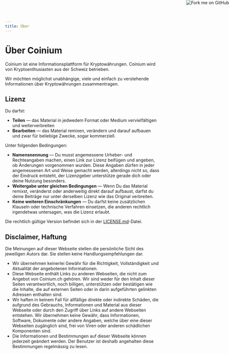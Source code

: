 ```yaml
---
title: Über
---
```


<a rel="nofollow" href="https://github.com/CoiniumCH/coinium"><img class="d-none d-md-block" style="position: absolute; top: 0; right: 0; border: 0;" src="https://camo.githubusercontent.com/e7bbb0521b397edbd5fe43e7f760759336b5e05f/68747470733a2f2f73332e616d617a6f6e6177732e636f6d2f6769746875622f726962626f6e732f666f726b6d655f72696768745f677265656e5f3030373230302e706e67" alt="Fork me on GitHub" data-canonical-src="https://s3.amazonaws.com/github/ribbons/forkme_right_green_007200.png"></a>

# Über Coinium

Coinium ist eine Informationsplattform für Kryptowährungen. Coinium wird von Kryptoenthusiasten aus der Schweiz betrieben.

Wir möchten möglichst unabhängige, viele und einfach zu verstehende Informationen über Kryptowährungen zusammentragen.

## Lizenz

Du darfst:
 * **Teilen** — das Material in jedwedem Format oder Medium vervielfältigen und weiterverbreiten
 * **Bearbeiten** — das Material remixen, verändern und darauf aufbauen und zwar für beliebige Zwecke, sogar kommerziell.
 
Unter folgenden Bedingungen:
 * **Namensnennung** — Du musst angemessene Urheber- und Rechteangaben machen, einen Link zur Lizenz beifügen und angeben, ob Änderungen vorgenommen wurden. Diese Angaben dürfen in jeder angemessenen Art und Weise gemacht werden, allerdings nicht so, dass der Eindruck entsteht, der Lizenzgeber unterstütze gerade dich oder deine Nutzung besonders.
 * **Weitergabe unter gleichen Bedingungen** — Wenn Du das Material remixst, veränderst oder anderweitig direkt darauf aufbaust, darfst du deine Beiträge nur unter derselben Lizenz wie das Original verbreiten.
 * **Keine weiteren Einschränkungen** — Du darfst keine zusätzlichen Klauseln oder technische Verfahren einsetzen, die anderen rechtlich irgendetwas untersagen, was die Lizenz erlaubt.
 
Die rechtlich gültige Version befindet sich in der [LICENSE.md](https://github.com/CoiniumCH/coinium/blob/master/LICENSE.md)-Datei.

## Disclaimer, Haftung

Die Meinungen auf dieser Webseite stellen die persönliche Sicht des jeweiligen Autors dar. Sie stellen keine Handlungsempfehlungen dar.

 * Wir übernehmen keinerlei Gewähr für die Richtigkeit, Vollständigkeit und Aktualität der angebotenen Informationen.
 * Diese Webseite enthält Links zu anderen Webseiten, die nicht zum Angebot von Coinium.ch gehören. Wir sind weder für den Inhalt dieser Seiten verantwortlich, noch billigen, unterstützen oder bestätigen wie die Inhalte, die auf externen Seiten oder in darin aufgeführten gelinkten Adressen enthalten sind.
 * Wir haften in keinem Fall für allfällige direkte oder indirekte Schäden, die aufgrund des Gebrauchs, Informationen und Material aus dieser Webseite oder durch den Zugriff über Links auf andere Webseiten entstehen. Wir übernehmen keine Gewähr, dass Informationen, Software, Dokumente oder andere Angaben, welche über eine dieser Webseiten zugänglich sind, frei von Viren oder anderen schädlichen Komponenten sind.
 * Die Informationen und Bestimmungen auf dieser Webseite können jederzeit geändert werden. Der Benutzer ist deshalb angehalten diese Bestimmungen regelmässig zu lesen.

